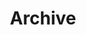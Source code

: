 ---
title: "Archive"
layout: "archives"
url: "/archive/"
description: Archive of posts through the years.
---